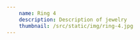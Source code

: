 ```yaml
---
    name: Ring 4
    description: Description of jewelry
    thumbnail: /src/static/img/ring-4.jpg
---
```

